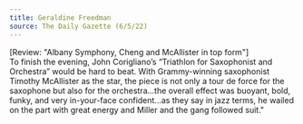 ```yaml
---
title: Geraldine Freedman
source: The Daily Gazette (6/5/22)
---
```

[Review: "Albany Symphony, Cheng and McAllister in top form"]<br>
To finish the evening, John Corigliano’s “Triathlon for Saxophonist and Orchestra” would be hard to beat. With Grammy-winning saxophonist Timothy McAllister as the star, the piece is not only a tour de force for the saxophone but also for the orchestra...the overall effect was buoyant, bold, funky, and very in-your-face confident...as they say in jazz terms, he wailed on the part with great energy and Miller and the gang followed suit." 

